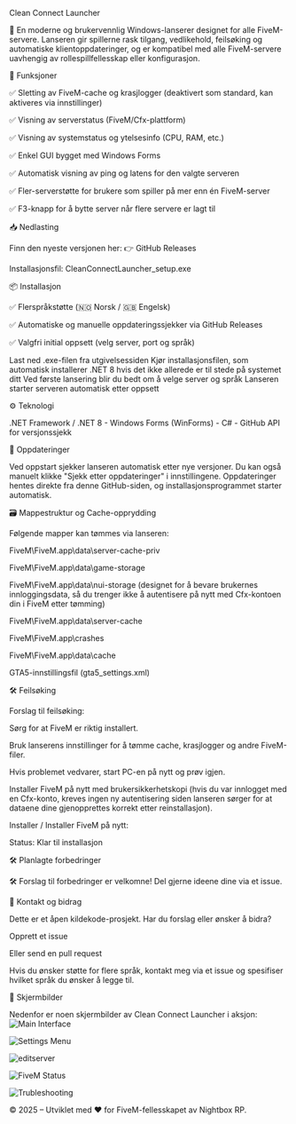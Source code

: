 Clean Connect Launcher

🚀 En moderne og brukervennlig Windows-lanserer designet for alle FiveM-servere. Lanseren gir spillerne rask tilgang, vedlikehold, feilsøking og automatiske klientoppdateringer, og er kompatibel med alle FiveM-servere uavhengig av rollespillfellesskap eller konfigurasjon.

🧩 Funksjoner





✅ Sletting av FiveM-cache og krasjlogger (deaktivert som standard, kan aktiveres via innstillinger)



✅ Visning av serverstatus (FiveM/Cfx-plattform)



✅ Visning av systemstatus og ytelsesinfo (CPU, RAM, etc.)



✅ Enkel GUI bygget med Windows Forms



✅ Automatisk visning av ping og latens for den valgte serveren



✅ Fler-serverstøtte for brukere som spiller på mer enn én FiveM-server



✅ F3-knapp for å bytte server når flere servere er lagt til

📥 Nedlasting

Finn den nyeste versjonen her:
👉 GitHub Releases

Installasjonsfil: CleanConnectLauncher_setup.exe

📦 Installasjon





✅ Flerspråkstøtte (🇳🇴 Norsk / 🇬🇧 Engelsk)



✅ Automatiske og manuelle oppdateringssjekker via GitHub Releases



✅ Valgfri initial oppsett (velg server, port og språk)

Last ned .exe-filen fra utgivelsessiden
Kjør installasjonsfilen, som automatisk installerer .NET 8 hvis det ikke allerede er til stede på systemet ditt
Ved første lansering blir du bedt om å velge server og språk
Lanseren starter serveren automatisk etter oppsett

⚙️ Teknologi





.NET Framework / .NET 8 - Windows Forms (WinForms) - C# - GitHub API for versjonssjekk

🔁 Oppdateringer

Ved oppstart sjekker lanseren automatisk etter nye versjoner. Du kan også manuelt klikke "Sjekk etter oppdateringer" i innstillingene. Oppdateringer hentes direkte fra denne GitHub-siden, og installasjonsprogrammet starter automatisk.

🗃️ Mappestruktur og Cache-opprydding

Følgende mapper kan tømmes via lanseren:





FiveM\FiveM.app\data\server-cache-priv



FiveM\FiveM.app\data\game-storage



FiveM\FiveM.app\data\nui-storage (designet for å bevare brukernes innloggingsdata, så du trenger ikke å autentisere på nytt med Cfx-kontoen din i FiveM etter tømming)



FiveM\FiveM.app\data\server-cache



FiveM\FiveM.app\crashes



FiveM\FiveM.app\data\cache



GTA5-innstillingsfil (gta5_settings.xml)

🛠️ Feilsøking

Forslag til feilsøking:





Sørg for at FiveM er riktig installert.



Bruk lanserens innstillinger for å tømme cache, krasjlogger og andre FiveM-filer.



Hvis problemet vedvarer, start PC-en på nytt og prøv igjen.



Installer FiveM på nytt med brukersikkerhetskopi (hvis du var innlogget med en Cfx-konto, kreves ingen ny autentisering siden lanseren sørger for at dataene dine gjenopprettes korrekt etter reinstallasjon).



Installer / Installer FiveM på nytt:





Status: Klar til installasjon

🛠️ Planlagte forbedringer





🛠️ Forslag til forbedringer er velkomne! Del gjerne ideene dine via et issue.

💬 Kontakt og bidrag

Dette er et åpen kildekode-prosjekt. Har du forslag eller ønsker å bidra?





Opprett et issue



Eller send en pull request

Hvis du ønsker støtte for flere språk, kontakt meg via et issue og spesifiser hvilket språk du ønsker å legge til.

📸 Skjermbilder

Nedenfor er noen skjermbilder av Clean Connect Launcher i aksjon:
![Main Interface](/Clean_connect_launcher.png)

![Settings Menu](/Clean_connect_launcher_settings.png)

![editserver](/Clean_connect_editserver.png)

![FiveM Status](/Clean_connect_launcher_fivemstatus.png)

![Trubleshooting](/Trubleshooting.png)


© 2025 – Utviklet med ❤️ for FiveM-fellesskapet av Nightbox RP.
